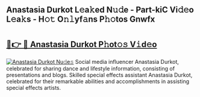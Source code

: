 ## Anastasia Durkot L𝚎a𝚔ed N𝚞𝚍e - Part-kiC Vi𝚍𝚎o L𝚎a𝚔s - H𝚘𝚝 O𝚗𝚕yf𝚊ns P𝚑𝚘tos Gnwfx

# <h2><a href="http://kfeh386.oniu.top/?m=Anastasia+Durkot">🔗👉 🔴 Anastasia Durkot P𝚑ot𝚘𝚜 V𝚒d𝚎o</a></h2>

[![Anastasia Durkot Nu𝚍e𝚜](https://i.imgur.com/0qMVB7G.gif)](http://kfeh386.oniu.top/?m=Anastasia+Durkot)
Social media influencer Anastasia Durkot, celebrated for sharing dance and lifestyle information, consisting of presentations and blogs. Skilled special effects assistant Anastasia Durkot, celebrated for their remarkable abilities and accomplishments in assisting special effects artists.  
